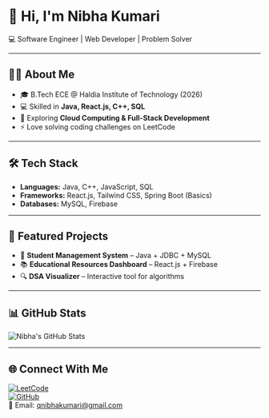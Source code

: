 # 👋 Hi, I'm Nibha Kumari  

💻 Software Engineer | Web Developer | Problem Solver  

---

## 🧑‍💻 About Me  
- 🎓 B.Tech ECE @ Haldia Institute of Technology (2026)  
- 💻 Skilled in **Java, React.js, C++, SQL**  
- 🌱 Exploring **Cloud Computing & Full-Stack Development**  
- ⚡ Love solving coding challenges on LeetCode  

---

## 🛠️ Tech Stack  
- **Languages:** Java, C++, JavaScript, SQL  
- **Frameworks:** React.js, Tailwind CSS, Spring Boot (Basics)  
- **Databases:** MySQL, Firebase  

---

## 📌 Featured Projects  
- 📝 **Student Management System** – Java + JDBC + MySQL  
- 📚 **Educational Resources Dashboard** – React.js + Firebase  
- 🔍 **DSA Visualizer** – Interactive tool for algorithms  

---

## 📊 GitHub Stats  
![Nibha's GitHub Stats](https://github-readme-stats.vercel.app/api?username=nibhakumari12345&show_icons=true&theme=radical)  

---

## 🌐 Connect With Me  
[![LeetCode](https://img.shields.io/badge/LeetCode-orange?style=flat&logo=leetcode)](https://leetcode.com/u/Nibha_kumari5/)  
[![GitHub](https://img.shields.io/badge/GitHub-black?style=flat&logo=github)](https://github.com/nibhakumari12345)  
📧 Email: qnibhakumari@gmail.com  
